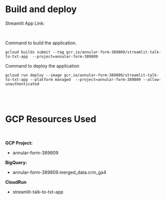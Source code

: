 # Build and deploy

Streamlit App Link:
<br>


<br>

Command to build the application.
```
gcloud builds submit --tag gcr.io/annular-form-389809/streamlit-talk-to-txt-app  --project=annular-form-389809
```

Command to deploy the application
```
gcloud run deploy --image gcr.io/annular-form-389809/streamlit-talk-to-txt-app --platform managed  --project=annular-form-389809 --allow-unauthenticated
```


<br>
<br>

# GCP Resources Used

<br>

**GCP Project:** 
- annular-form-389809

**BigQuery:** 
- annular-form-389809.merged_data.crm_ga4

**CloudRun**
- streamlit-talk-to-txt-app
